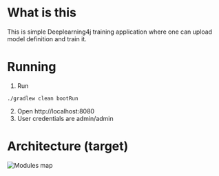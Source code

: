# What is this

This is simple Deeplearning4j training application where one can upload model definition and train it.


# Running

1. Run
```shell 
./gradlew clean bootRun
```
2. Open http://localhost:8080
3. User credentials are admin/admin


# Architecture (target)

![Modules map](https://www.plantuml.com/plantuml/proxy?src=https://raw.githubusercontent.com/valb3r/deeplearning4j-trainer/master/docs/architecture.puml&fmt=svg&vvv=1&sanitize=true)